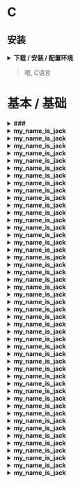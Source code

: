 # C



## 安装



<details>
<summary><b> 下载 / 安装 / 配置环境 </b></summary>

```  


详细教程 :   https://www.bilibili.com/video/av47215049/?spm_id_from=333.788.videocard.8

教程中的资料下载( tdm64-gcc-5.1.0-2.exe ): 
这个安装完自动配置到系统的环境变量:
https://zh.osdn.net/projects/sfnet_tdm-gcc/releases/
https://zh.osdn.net/projects/sfnet_tdm-gcc/downloads/TDM-GCC%20Installer/tdm64-gcc-5.1.0-2.exe/


检查是否安装成功:   
    打开 系统 cmd
    输入:
    gcc --version
    


```
</details>

> 嗯, C语言




# 基本 / 基础
<details>
<summary><b>###</b></summary>

```  




数据类型:
注意，各种类型的存储大小与系统位数有关，但目前通用的以64位系统为主 
( Windows / Linux / macos 数据类型大小是不一样的 )
可以使用 sizeof 运算符。表达式 sizeof(type) 得到对象或类型的存储字节大小
    整数类型:
        整数(不能是小数 , 带 unsigned 的必须是正整数 , 就不能有负数  )
            char	
            unsigned char	
            signed char

            int	
            unsigned int

            short
            unsigned short

            long
            unsigned long	        


浮点类型:
        float               6 位小数
        double              15 位小数
        long double         19 位小数


在很多情况下，我们非常确定某个数字只能是正数，
比如班级学生的人数、字符串的长度、内存地址等，这
个时候符号位就是多余的了，就不如删掉符号位，把所有的位都用来存储数值，这样能表示的数值范围更大（大一倍）
C语言允许我们这样做，如果不希望设置符号位，可以在数据类型前面加上 unsigned 关键字，例如：
    unsigned short a = 12;
    unsigned int b = 1002;
    unsigned long c = 9892320;
这样，short、int、long 中就没有符号位了，所有的位都用来表示数值，正数的取值范围更大了。
这也意味着，使用了 unsigned 后只能表示正数，不能再表示负数了
不加 unsigned 的数字称为有符号数，能表示正数和负数，
加了 unsigned 的数字称为无符号数，只能表示正数

如果是unsigned int类型，那么可以省略 int ，只写 unsigned，例如：
    unsigned n = 100;
它等价于：
    unsigned int n = 100;



最最基本的输出 printf :

小数的输出:
小数也可以使用 printf 函数输出，包括十进制形式和指数形式，它们对应的格式控制符分别是：
    %f      以十进制形式输出 float 类型；
    %lf     以十进制形式输出 double 类型 , 不要想当然的用 %d 来输出
    %e      以指数形式输出 float 类型，输出结果中的 e 小写；
    %E      以指数形式输出 float 类型，输出结果中的 E 大写；
    %le     以指数形式输出 double 类型，输出结果中的 e 小写；
    %lE     以指数形式输出 double 类型，输出结果中的 E 大写。

整型的输出:
使用不同的格式控制符可以输出不同类型的整数，它们分别是：
    %hd     用来输出 short int 类型，        hd 是 short decimal 的简写；
    %d      用来输出 int 类型，               d 是 decimal 的简写；
    %ld     用来输出 long int 类型，         ld 是 long decimal 的简写。  


 	    short    int	    long	unsigned short  	unsigned int	   unsigned long
-------------------------------------------------------------------------------------------         
十进制	 %hd	  %d	     %ld	       %hu	            %u	                %lu



详细简明的教程:   http://c.biancheng.net/cpp/html/3240.html


int a=88,b=89;
printf("%d %d \n",a,b);          88 89
printf("%c,%c \n",a,b);          X,Y
printf("a=%d,b=%d",a,b);        a=88,b=89

float b=123.1234567;
printf("%f" ,b );               123.123459

“%d”表示按十进制整型输出；
“%ld”表示按十进制长整型输出；
“%c”表示按字符型输出等。


33  表示前面空多少个空格
2lf 表示取多少位小数
    float b=123.1234567;
    printf("%33.2lf" ,b );
>>>                            123.12    



%d 
    以十进制形式输出带符号整数(正数不输出符号)
    double double1 = 123.1234567;
    printf("%d" , double1);
    >>> -1225900489


 %lf 
    以十进制形式输出 double 类型 , 所以不要想当然的用 %d 来输出
    double double2 = 123.1234567;
    printf("%lf" , double2);
    >>> 123.123457


    float fff=123.123456789;
    printf("%f" ,fff );    
    >>> 123.123459              损失精度了


    double double2 = 123.123456789;
    printf("%f" , double2);
    >>> 123.123457              

  


C语言中float和double的区别:
    double、float都是浮点型
    double（双精度型）比float（单精度型）存的数据更准确些，占的空间也更大
    double精度是float的两倍，所以需要更精确的计算常使用double
    但double消耗内存是float的两倍，double的运算速度比float慢得多



部分关键字:
auto	    声明自动变量
const	    定义常量，如果一个变量被 const 修饰，那么它的值就不能再被改变
enum	    声明枚举类型
goto	    无条件跳转语句
register	声明寄存器变量
signed	    声明有符号类型变量或函数
unsigned	声明无符号类型变量或函数
sizeof	    计算数据类型或变量长度（即所占字节数）
static	    声明静态变量
struct	    声明结构体类型
typedef	    用以给数据类型取别名



数据类型:
char	        1 字节	    -128 到 127 或 0 到 255
unsigned char	1 字节	    0 到 255      
signed char	    1 字节	    -128 到 127
short	        2 字节	    -32,768 到 32,767
unsigned short	2 字节	    0 到 65,535   (只能是正数)



定义常量:
在 C 中，有两种简单的定义常量的方式：
    使用 #define 预处理器    #define LENGTH 10   
    使用 const 关键字        const int  LENGTH = 10;

    注意: 把常量定义为大写字母形式，是一个很好的编程规范


C语言中的整数（short,int,long）:
    C语言通常使用int来定义整数（int 是 integer 的简写）
    在现代操作系统中，int 一般占用 4 个字节（Byte）的内存，共计 32 位（Bit）
    如果不考虑正负数，当所有的位都为 1 时它的值最大，为 232-1 = 4,294,967,295 ≈ 43亿，这是一个很大的数，实际开发中很少用到
    但是, 43 亿虽然已经很大，但要表示全球人口数量还是不够，必须要让整数占用更多的内存，才能表示更大的值，
    比如占用 6 个字节或者 8 个字节
    让整数占用更少的内存可以在 int 前边加 short，让整数占用更多的内存可以在 int 前边加 long，例如：
        short int a = 10;
        short int b, c = 99;
        long int m = 102023;
        long int n, p = 562131;
    这样 a、b、c 只占用 2 个字节的内存，而 m、n、p 可能会占用 8 个字节的内存

    也可以将 int 省略，只写 short 和 long，如下所示：
        short a = 10;
        short b, c = 99;
        long m = 102023;
        long n, p = 562131;
    这样的写法更加简洁，实际开发中常用

    所以说:
    int 是基本的整数类型，short 和 long 是在 int 的基础上进行的扩展，
    short 可以节省内存，
    long 可以容纳更大的值

    short、int、long 是C语言中常见的整数类型，
    其中 int 称为整型，short 称为短整型，long 称为长整型

    C语言并没有严格规定 short、int、long 的长度，只做了宽泛的限制：
    short 至少占用 2 个字节。
    int 建议为一个机器字长。32 位环境下机器字长为 4 字节，64 位环境下机器字长为 8 字节。
    short 的长度不能大于 int，long 的长度不能小于 int

    总结起来，它们的长度（所占字节数）关系为：
        2 ≤ short ≤ int ≤ long
    这就意味着，short 并不一定真的”短“，long 也并不一定真的”长“，它们有可能和 int 占用相同的字节数

    在 64 位环境下，不同的操作系统会有不同的结果
    在 32 位环境以及 Win64 环境下的运行结果为：
        short=2, int=4, long=4, char=1

    在 64 位 Linux 和 Mac OS 下的运行结果为：
        short=2, int=4, long=8, char=1





```
</details>







<details>
<summary><b>my_name_is_jack</b></summary>

```  

```
</details>







<details>
<summary><b>my_name_is_jack</b></summary>

```  

```
</details>







<details>
<summary><b>my_name_is_jack</b></summary>

```  

```
</details>







<details>
<summary><b>my_name_is_jack</b></summary>

```  

```
</details>







<details>
<summary><b>my_name_is_jack</b></summary>

```  

```
</details>







<details>
<summary><b>my_name_is_jack</b></summary>

```  

```
</details>







<details>
<summary><b>my_name_is_jack</b></summary>

```  

```
</details>







<details>
<summary><b>my_name_is_jack</b></summary>

```  

```
</details>







<details>
<summary><b>my_name_is_jack</b></summary>

```  

```
</details>







<details>
<summary><b>my_name_is_jack</b></summary>

```  

```
</details>







<details>
<summary><b>my_name_is_jack</b></summary>

```  

```
</details>







<details>
<summary><b>my_name_is_jack</b></summary>

```  

```
</details>







<details>
<summary><b>my_name_is_jack</b></summary>

```  

```
</details>







<details>
<summary><b>my_name_is_jack</b></summary>

```  

```
</details>







<details>
<summary><b>my_name_is_jack</b></summary>

```  

```
</details>







<details>
<summary><b>my_name_is_jack</b></summary>

```  

```
</details>







<details>
<summary><b>my_name_is_jack</b></summary>

```  

```
</details>







<details>
<summary><b>my_name_is_jack</b></summary>

```  

```
</details>







<details>
<summary><b>my_name_is_jack</b></summary>

```  

```
</details>







<details>
<summary><b>my_name_is_jack</b></summary>

```  

```
</details>







<details>
<summary><b>my_name_is_jack</b></summary>

```  

```
</details>







<details>
<summary><b>my_name_is_jack</b></summary>

```  

```
</details>







<details>
<summary><b>my_name_is_jack</b></summary>

```  

```
</details>







<details>
<summary><b>my_name_is_jack</b></summary>

```  

```
</details>







<details>
<summary><b>my_name_is_jack</b></summary>

```  

```
</details>







<details>
<summary><b>my_name_is_jack</b></summary>

```  

```
</details>







<details>
<summary><b>my_name_is_jack</b></summary>

```  

```
</details>







<details>
<summary><b>my_name_is_jack</b></summary>

```  

```
</details>







<details>
<summary><b>my_name_is_jack</b></summary>

```  

```
</details>







<details>
<summary><b>my_name_is_jack</b></summary>

```  

```
</details>







<details>
<summary><b>my_name_is_jack</b></summary>

```  

```
</details>







<details>
<summary><b>my_name_is_jack</b></summary>

```  

```
</details>







<details>
<summary><b>my_name_is_jack</b></summary>

```  

```
</details>







<details>
<summary><b>my_name_is_jack</b></summary>

```  

```
</details>







<details>
<summary><b>my_name_is_jack</b></summary>

```  

```
</details>







<details>
<summary><b>my_name_is_jack</b></summary>

```  

```
</details>







<details>
<summary><b>my_name_is_jack</b></summary>

```  

```
</details>







<details>
<summary><b>my_name_is_jack</b></summary>

```  

```
</details>







<details>
<summary><b>my_name_is_jack</b></summary>

```  

```
</details>







<details>
<summary><b>my_name_is_jack</b></summary>

```  

```
</details>







<details>
<summary><b>my_name_is_jack</b></summary>

```  

```
</details>







<details>
<summary><b>my_name_is_jack</b></summary>

```  

```
</details>







<details>
<summary><b>my_name_is_jack</b></summary>

```  

```
</details>







<details>
<summary><b>my_name_is_jack</b></summary>

```  

```
</details>







<details>
<summary><b>my_name_is_jack</b></summary>

```  

```
</details>







<details>
<summary><b>my_name_is_jack</b></summary>

```  

```
</details>







<details>
<summary><b>my_name_is_jack</b></summary>

```  

```
</details>








